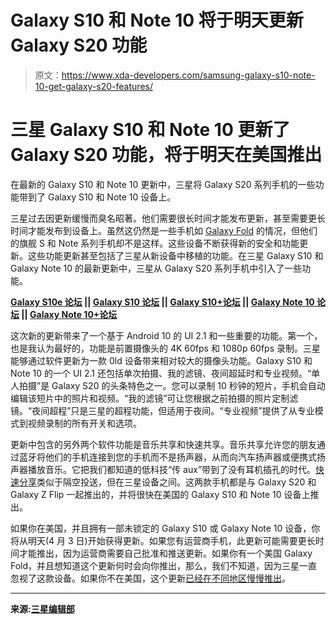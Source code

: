 # Galaxy S10 和 Note 10 将于明天更新 Galaxy S20 功能

> 原文：<https://www.xda-developers.com/samsung-galaxy-s10-note-10-get-galaxy-s20-features/>

# 三星 Galaxy S10 和 Note 10 更新了 Galaxy S20 功能，将于明天在美国推出

在最新的 Galaxy S10 和 Note 10 更新中，三星将 Galaxy S20 系列手机的一些功能带到了 Galaxy S10 和 Note 10 设备上。

三星过去因更新缓慢而臭名昭著。他们需要很长时间才能发布更新，甚至需要更长时间才能发布到设备上。虽然这仍然是一些手机如 [Galaxy Fold](https://www.xda-developers.com/samsung-galaxy-fold-for-a-month/) 的情况，但他们的旗舰 S 和 Note 系列手机却不是这样。这些设备不断获得新的安全和功能更新。这些功能更新甚至包括了三星从新设备中移植的功能。在三星 Galaxy S10 和 Galaxy Note 10 的最新更新中，三星从 Galaxy S20 系列手机中引入了一些功能。

**[Galaxy S10e 论坛](https://forum.xda-developers.com/galaxy-s10e) || [Galaxy S10 论坛](https://forum.xda-developers.com/galaxy-s10) || [Galaxy S10+论坛](https://forum.xda-developers.com/s10-plus) || [Galaxy Note 10 论坛](https://forum.xda-developers.com/galaxy-note-10) || [Galaxy Note 10+论坛](https://forum.xda-developers.com/galaxy-note-10+)**

这次新的更新带来了一个基于 Android 10 的 UI 2.1 和一些重要的功能。第一个，也是我认为最好的，功能是前置摄像头的 4K 60fps 和 1080p 60fps 录制。三星能够通过软件更新为一款 0ld 设备带来相对较大的摄像头功能。Galaxy S10 和 Note 10 的一个 UI 2.1 还包括单次拍摄、我的滤镜、夜间超延时和专业视频。“单人拍摄”是 Galaxy S20 的头条特色之一。您可以录制 10 秒钟的短片，手机会自动编辑该短片中的照片和视频。“我的滤镜”可让您根据之前拍摄的照片定制滤镜。“夜间超程”只是三星的超程功能，但适用于夜间。“专业视频”提供了从专业模式到视频录制的所有开关和选项。

更新中包含的另外两个软件功能是音乐共享和快速共享。音乐共享允许您的朋友通过蓝牙将他们的手机连接到您的手机而不是扬声器，从而向汽车扬声器或便携式扬声器播放音乐。它把我们都知道的低科技“传 aux”带到了没有耳机插孔的时代。[快速分享](https://www.xda-developers.com/quick-share-samsung-alternative-airdrop-galaxy-phones/)类似于隔空投送，但在三星设备之间。这两款手机都是与 Galaxy S20 和 Galaxy Z Flip 一起推出的，并将很快在美国的 Galaxy S10 和 Note 10 设备上推出。

如果你在美国，并且拥有一部未锁定的 Galaxy S10 或 Galaxy Note 10 设备，你将从明天(4 月 3 日)开始获得更新。如果您有运营商手机，此更新可能需要更长时间才能推出，因为运营商需要自己批准和推送更新。如果你有一个美国 Galaxy Fold，并且想知道这个更新何时会向你推出，那么，我们不知道，因为三星一直忽视了这款设备。如果你不在美国，这个更新[已经在不同地区慢慢推出](https://www.xda-developers.com/samsung-bringing-galaxy-s20-software-features-s10-note-10-plus-one-ui-21/)。

* * *

**来源:[三星编辑部](https://news.samsung.com/us/galaxy-s10-note10-software-update-brings-galaxy-s20-features/)**